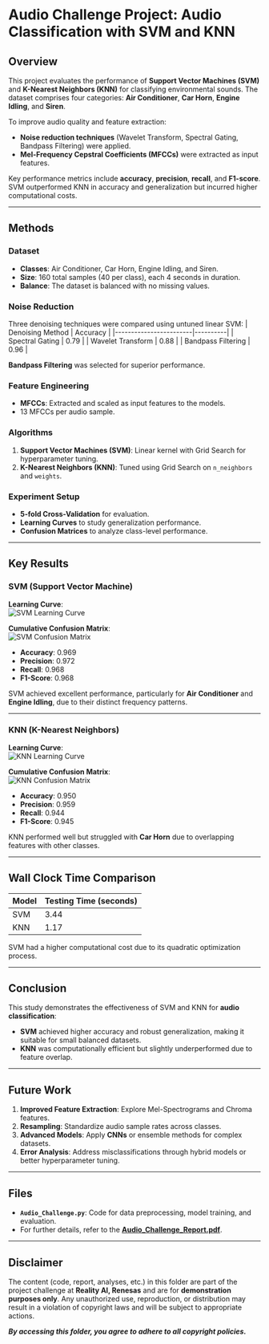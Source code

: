 # Audio Challenge Project: Audio Classification with SVM and KNN

## Overview

This project evaluates the performance of **Support Vector Machines (SVM)** and **K-Nearest Neighbors (KNN)** for classifying environmental sounds. The dataset comprises four categories: **Air Conditioner**, **Car Horn**, **Engine Idling**, and **Siren**. 

To improve audio quality and feature extraction:
- **Noise reduction techniques** (Wavelet Transform, Spectral Gating, Bandpass Filtering) were applied.
- **Mel-Frequency Cepstral Coefficients (MFCCs)** were extracted as input features.

Key performance metrics include **accuracy**, **precision**, **recall**, and **F1-score**. SVM outperformed KNN in accuracy and generalization but incurred higher computational costs.

---

## Methods

### Dataset
- **Classes**: Air Conditioner, Car Horn, Engine Idling, and Siren.
- **Size**: 160 total samples (40 per class), each 4 seconds in duration.
- **Balance**: The dataset is balanced with no missing values.

### Noise Reduction
Three denoising techniques were compared using untuned linear SVM:
| Denoising Method       | Accuracy |
|------------------------|----------|
| Spectral Gating        | 0.79     |
| Wavelet Transform      | 0.88     |
| Bandpass Filtering     | 0.96     |

**Bandpass Filtering** was selected for superior performance.

### Feature Engineering
- **MFCCs**: Extracted and scaled as input features to the models.
- 13 MFCCs per audio sample.

### Algorithms
1. **Support Vector Machines (SVM)**: Linear kernel with Grid Search for hyperparameter tuning.
2. **K-Nearest Neighbors (KNN)**: Tuned using Grid Search on `n_neighbors` and `weights`.

### Experiment Setup
- **5-fold Cross-Validation** for evaluation.
- **Learning Curves** to study generalization performance.
- **Confusion Matrices** to analyze class-level performance.

---

## Key Results

### SVM (Support Vector Machine)
**Learning Curve**:  
![SVM Learning Curve](pic/SVM_learning_curve.png)

**Cumulative Confusion Matrix**:  
![SVM Confusion Matrix](pic/SVM_Confusion_Matrix.png)

- **Accuracy**: 0.969
- **Precision**: 0.972
- **Recall**: 0.968
- **F1-Score**: 0.968

SVM achieved excellent performance, particularly for **Air Conditioner** and **Engine Idling**, due to their distinct frequency patterns.

---

### KNN (K-Nearest Neighbors)
**Learning Curve**:  
![KNN Learning Curve](pic/KNN_learning_curve.png)

**Cumulative Confusion Matrix**:  
![KNN Confusion Matrix](pic/KNN_Confusion_Matrix.png)

- **Accuracy**: 0.950
- **Precision**: 0.959
- **Recall**: 0.944
- **F1-Score**: 0.945

KNN performed well but struggled with **Car Horn** due to overlapping features with other classes.

---

## Wall Clock Time Comparison

| Model | Testing Time (seconds) |
|-------|-------------------------|
| SVM   | 3.44                    |
| KNN   | 1.17                    |

SVM had a higher computational cost due to its quadratic optimization process.

---

## Conclusion

This study demonstrates the effectiveness of SVM and KNN for **audio classification**:
- **SVM** achieved higher accuracy and robust generalization, making it suitable for small balanced datasets.
- **KNN** was computationally efficient but slightly underperformed due to feature overlap.

---

## Future Work

1. **Improved Feature Extraction**: Explore Mel-Spectrograms and Chroma features.
2. **Resampling**: Standardize audio sample rates across classes.
3. **Advanced Models**: Apply **CNNs** or ensemble methods for complex datasets.
4. **Error Analysis**: Address misclassifications through hybrid models or better hyperparameter tuning.

---

## Files

- **`Audio_Challenge.py`**: Code for data preprocessing, model training, and evaluation.
- For further details, refer to the **[Audio_Challenge_Report.pdf](Audio_Challenge_Report.pdf)**.

---

## Disclaimer
The content (code, report, analyses, etc.) in this folder are part of the project challenge at **Reality AI, Renesas** and are for **demonstration purposes only**. 
Any unauthorized use, reproduction, or distribution may result in a violation of copyright laws and will be subject to appropriate actions.

_**By accessing this folder, you agree to adhere to all copyright policies.**_
